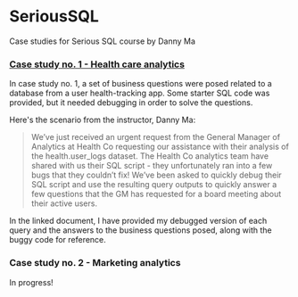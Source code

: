 # SeriousSQL
Case studies for Serious SQL course by Danny Ma

### [Case study no. 1 - Health care analytics](https://github.com/njaffer2/SeriousSQL/blob/main/health_mini_case_study.md)
In case study no. 1, a set of business questions were posed related to a database from a user health-tracking app.
Some starter SQL code was provided, but it needed debugging in order to solve the questions.

Here's the scenario from the instructor, Danny Ma:
> We’ve just received an urgent request from the General Manager of Analytics at Health Co requesting our assistance with their analysis of the health.user_logs dataset.
> The Health Co analytics team have shared with us their SQL script - they unfortunately ran into a few bugs that they couldn’t fix!
> We’ve been asked to quickly debug their SQL script and use the resulting query outputs to quickly answer a few questions that the GM has requested for a board meeting about their active users.

In the linked document, I have provided my debugged version of each query and the answers to the business questions posed, along with the buggy code for reference.

### Case study no. 2 - Marketing analytics
In progress!
